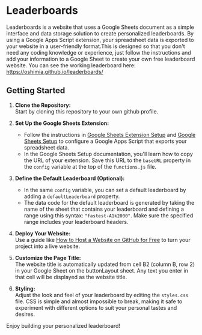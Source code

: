 # Leaderboards

Leaderboards is a website that uses a Google Sheets document as a simple interface and data storage solution to create personalized leaderboards. By using a Google Apps Script extension, your spreadsheet data is exported to your website in a user-friendly format.This is designed so that you don't need any coding knowledge or experience, just follow the instructions and add your information to a Google Sheet to create your own free leaderboard website. You can see the working leaderboard here: https://oshimia.github.io/leaderboards/

## Getting Started

1. **Clone the Repository:**  
   Start by cloning this repository to your own github profile.

2. **Set Up the Google Sheets Extension:**  
   - Follow the instructions in [Google Sheets Extension Setup](https://github.com/Oshimia/leaderboards/blob/main/docs/googleSheetsExtension.md) and [Google Sheets Setup](https://github.com/Oshimia/leaderboards/blob/main/docs/googleSheetsSetup.md) to configure a Google Apps Script that exports your spreadsheet data.
   - In the Google Sheets Setup documentation, you'll learn how to copy the URL of your extension. Save this URL to the `baseURL` property in the `config` variable at the top of the `functions.js` file.

3. **Define the Default Leaderboard (Optional):**  
   - In the same `config` variable, you can set a default leaderboard by adding a `defaultLeaderboard` property.
   - The data code for the default leaderboard is generated by taking the name of the sheet that contains your leaderboard and defining a range using this syntax: `"fastest-A1k2000"`. Make sure the specified range includes your leaderboard headers.

4. **Deploy Your Website:**  
   Use a guide like [How to Host a Website on GitHub for Free](https://www.geeksforgeeks.org/how-to-host-a-website-on-github-for-free/) to turn your project into a live website.

5. **Customize the Page Title:**  
   The website title is automatically updated from cell B2 (column B, row 2) in your Google Sheet on the buttonLayout sheet. Any text you enter in that cell will be displayed as the website title.

6. **Styling:**  
   Adjust the look and feel of your leaderboard by editing the `styles.css` file. CSS is simple and almost impossible to break, making it safe to experiment with different options to suit your personal tastes and desires.

Enjoy building your personalized leaderboard!
